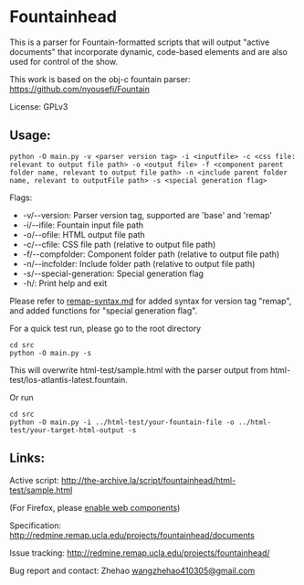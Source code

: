 # Fountainhead

This is a parser for Fountain-formatted scripts that will output "active documents" that incorporate dynamic, code-based elements and are also used for control of the show. 

This work is based on the obj-c fountain parser: https://github.com/nyousefi/Fountain

License: GPLv3

## Usage:
    python -O main.py -v <parser version tag> -i <inputfile> -c <css file: relevant to output file path> -o <output file> -f <component parent folder name, relevant to output file path> -n <include parent folder name, relevant to outputFile path> -s <special generation flag>
    
Flags:
* -v/--version: Parser version tag, supported are 'base' and 'remap'
* -i/--ifile: Fountain input file path
* -o/--ofile: HTML output file path
* -c/--cfile: CSS file path (relative to output file path)
* -f/--compfolder: Component folder path (relative to output file path)
* -n/--incfolder: Include folder path (relative to output file path)
* -s/--special-generation: Special generation flag
* -h/: Print help and exit
    
Please refer to [remap-syntax.md](https://github.com/remap/fountainhead/blob/master/remap-syntax.md) for added syntax for version tag "remap", and added functions for "special generation flag".
    
For a quick test run, please go to the root directory

    cd src
    python -O main.py -s
    
This will overwrite html-test/sample.html with the parser output from html-test/los-atlantis-latest.fountain.

Or run
    
    cd src
    python -O main.py -i ../html-test/your-fountain-file -o ../html-test/your-target-html-output -s

## Links:
Active script: http://the-archive.la/script/fountainhead/html-test/sample.html

(For Firefox, please [enable web components](https://developer.mozilla.org/en-US/docs/Web/Web_Components#Enabling_Web_Components_In_Firefox))

Specification: http://redmine.remap.ucla.edu/projects/fountainhead/documents

Issue tracking: http://redmine.remap.ucla.edu/projects/fountainhead/

Bug report and contact: Zhehao <wangzhehao410305@gmail.com>
